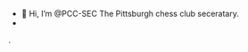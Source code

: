 - 👋 Hi, I’m @PCC-SEC The Pittsburgh chess club seceratary. 
- 
.

<!---
PCC-SEC/PCC-SEC is a ✨ special ✨ repository because its `README.md` (this file) appears on your GitHub profile.
You can click the Preview link to take a look at your changes.
--->
